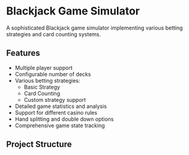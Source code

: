 # Blackjack Game Simulator

A sophisticated Blackjack game simulator implementing various betting strategies and card counting systems.

## Features

- Multiple player support
- Configurable number of decks
- Various betting strategies:
  - Basic Strategy
  - Card Counting
  - Custom strategy support
- Detailed game statistics and analysis
- Support for different casino rules
- Hand splitting and double down options
- Comprehensive game state tracking

## Project Structure 